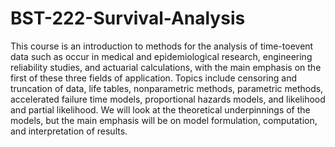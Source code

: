 # BST-222-Survival-Analysis

This course is an introduction to methods for the analysis of time-toevent data such as occur in medical and epidemiological research, engineering reliability studies, and actuarial calculations, with the main emphasis on the first of these three fields of application. Topics include censoring and truncation of data, life tables, nonparametric methods, parametric methods, accelerated failure time models, proportional hazards models, and likelihood and partial likelihood. We will look at the theoretical underpinnings of the models, but the main emphasis will be on model formulation, computation, and interpretation of results. 
